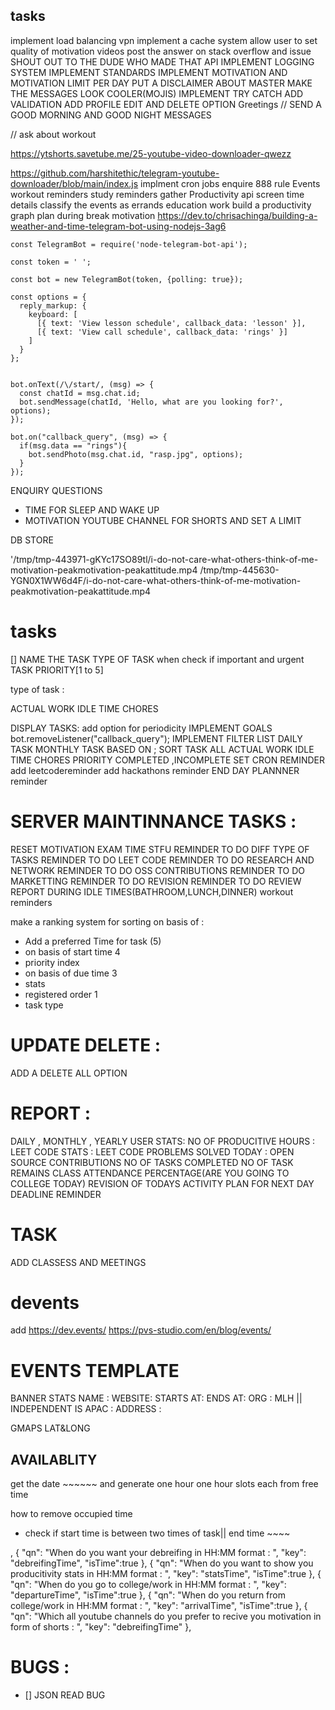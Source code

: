 ## tasks
implement load balancing vpn
implement a cache system
allow user to set quality of motivation videos
post the answer on stack overflow and issue
SHOUT OUT TO THE DUDE WHO MADE THAT API
IMPLEMENT LOGGING SYSTEM
IMPLEMENT STANDARDS
IMPLEMENT MOTIVATION AND MOTIVATION LIMIT PER DAY
PUT A DISCLAIMER ABOUT MASTER
MAKE THE MESSAGES LOOK COOLER(MOJIS)
IMPLEMENT TRY CATCH 
ADD VALIDATION
ADD PROFILE EDIT AND DELETE OPTION
‌Greetings
// SEND A GOOD MORNING AND GOOD NIGHT MESSAGES

// ask about workout

https://ytshorts.savetube.me/25-youtube-video-downloader-qwezz

https://github.com/harshitethic/telegram-youtube-downloader/blob/main/index.js
implment cron jobs
‌enquire
‌888 rule
‌Events
‌workout reminders
‌study reminders
‌gather Productivity api screen time details
‌classify the events as
‌errands
‌education
‌work
‌build a productivity graph
‌plan during break
‌motivation
https://dev.to/chrisachinga/building-a-weather-and-time-telegram-bot-using-nodejs-3ag6

```
const TelegramBot = require('node-telegram-bot-api');

const token = ' ';

const bot = new TelegramBot(token, {polling: true});

const options = {
  reply_markup: {
    keyboard: [
      [{ text: 'View lesson schedule', callback_data: 'lesson' }],
      [{ text: 'View call schedule', callback_data: 'rings' }]
    ]
  }
};


bot.onText(/\/start/, (msg) => {
  const chatId = msg.chat.id;
  bot.sendMessage(chatId, 'Hello, what are you looking for?', options);
});

bot.on("callback_query", (msg) => {
  if(msg.data == "rings"){
    bot.sendPhoto(msg.chat.id, "rasp.jpg", options);
  }
});

```

ENQUIRY QUESTIONS
- TIME FOR SLEEP AND WAKE UP
- MOTIVATION YOUTUBE CHANNEL FOR SHORTS AND SET A LIMIT



DB STORE

'/tmp/tmp-443971-gKYc17SO89tl/i-do-not-care-what-others-think-of-me-motivation-peakmotivation-peakattitude.mp4
/tmp/tmp-445630-YGN0X1WW6d4F/i-do-not-care-what-others-think-of-me-motivation-peakmotivation-peakattitude.mp4



 # tasks 
[]
NAME THE TASK
TYPE OF TASK
when 
check if important and urgent
TASK PRIORITY[1 to 5]


type of task :

ACTUAL WORK
IDLE TIME
CHORES


DISPLAY TASKS:
add option for periodicity
IMPLEMENT GOALS
bot.removeListener("callback_query");
IMPLEMENT FILTER LIST
DAILY TASK 
MONTHLY TASK
BASED ON ;
SORT TASK
ALL
ACTUAL WORK
IDLE TIME
CHORES
PRIORITY
COMPLETED ,INCOMPLETE
SET CRON REMINDER 
add leetcodereminder 
add hackathons reminder 
END DAY PLANNNER reminder


# SERVER MAINTINNANCE TASKS : 
RESET MOTIVATION
EXAM TIME STFU
REMINDER TO DO DIFF TYPE OF TASKS 
REMINDER TO DO LEET CODE 
REMINDER TO DO RESEARCH AND NETWORK
REMINDER TO DO OSS CONTRIBUTIONS
REMINDER TO DO MARKETTING
REMINDER TO DO REVISION
REMINDER TO DO REVIEW REPORT DURING IDLE TIMES(BATHROOM,LUNCH,DINNER)
‌workout reminders


make a ranking system for sorting on basis of :
- Add a preferred Time for task (5)
- on basis of start time 4 
- priority index 
- on basis of due time 3
- stats
- registered order 1
- task type 


# UPDATE DELETE : 
 ADD A DELETE ALL OPTION

#  REPORT :
DAILY , MONTHLY , YEARLY 
USER STATS:
NO OF PRODUCITIVE HOURS :
LEET CODE STATS :
LEET CODE PROBLEMS SOLVED TODAY :
OPEN SOURCE CONTRIBUTIONS 
NO OF TASKS COMPLETED 
NO OF TASK REMAINS 
CLASS ATTENDANCE PERCENTAGE(ARE YOU GOING TO COLLEGE TODAY)
REVISION OF TODAYS ACTIVITY
PLAN FOR NEXT DAY
DEADLINE REMINDER 

# TASK 
ADD CLASSESS AND MEETINGS


# devents

add  https://dev.events/
https://pvs-studio.com/en/blog/events/


# EVENTS TEMPLATE
BANNER
STATS
NAME :
WEBSITE:
STARTS AT:
ENDS AT:
ORG : MLH || INDEPENDENT
IS APAC : 
ADDRESS :

GMAPS LAT&LONG


## AVAILABLITY
get the date ~~~~~~
and generate one hour one hour slots each from free time

how to remove  occupied time
- check if start time is between two times of task|| end time ~~~~


,
        {
            "qn": "When do you want your debreifing in HH:MM format : ",
            "key": "debreifingTime",
            "isTime":true
        },
        {
            "qn": "When do you want to show you producitivity stats in HH:MM format : ",
            "key": "statsTime",
            "isTime":true
        },
        {
            "qn": "When do you go to college/work in HH:MM format : ",
            "key": "departureTime",
            "isTime":true
        },
        {
            "qn": "When do you return from college/work in HH:MM format : ",
            "key": "arrivalTime",
            "isTime":true
        },
        {
            "qn": "Which all youtube channels do you prefer to recive you motivation in form of shorts : ",
            "key": "debreifingTime"
        },
        


# BUGS :
- [] JSON READ BUG